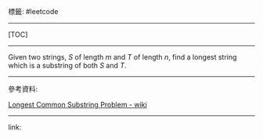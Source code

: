 標籤: #leetcode 

---

[TOC]

---

Given two strings, $S$ of length $m$ and $T$ of length $n$, find a longest string which is a substring of both $S$ and $T$.

---

參考資料:

[Longest Common Substring Problem - wiki](https://en.wikipedia.org/wiki/Longest_common_substring_problem)

---

link:

